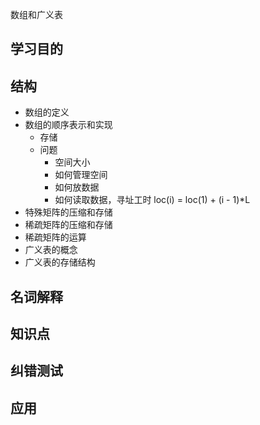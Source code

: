 数组和广义表


## 学习目的



## 结构

- 数组的定义
- 数组的顺序表示和实现
  - 存储
  - 问题
    - 空间大小
    - 如何管理空间
    - 如何放数据
    - 如何读取数据，寻址工时 loc(i) = loc(1) + (i - 1)*L
- 特殊矩阵的压缩和存储
- 稀疏矩阵的压缩和存储
- 稀疏矩阵的运算
- 广义表的概念
- 广义表的存储结构

## 名词解释



## 知识点



## 纠错测试



## 应用

